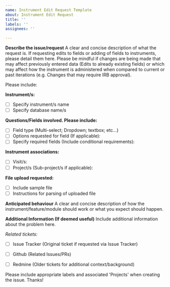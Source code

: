 ```yaml
---
name: Instrument Edit Request Template
about: Instrument Edit Request
title: ''
labels: ''
assignees: ''

---
```


**Describe the issue/request**
A clear and concise description of what the request is. If requesting edits to fields or adding of fields to instruments, please detail them here. Please be mindful if changes are being made that may affect previously entered data (Edits to already existing fields) or which may affect how the instrument is administered when compared to current or past iterations (e.g. Changes that may require IRB approval).

Please include:

**Instrument/s:**
- [ ] Specify instrument/s name
- [ ] Specify database name/s

**Questions/Fields involved. Please include:**
- [ ] Field type (Multi-select; Dropdown; textbox; etc...)
- [ ] Options requested for field (If applicable):
- [ ] Specify required fields (Include conditional requirements):

**Instrument associations:**
- [ ] Visit/s:
- [ ] Project/s (Sub-project/s if applicable):

**File upload requested:**
- [ ] Include sample file
- [ ] Instructions for parsing of uploaded file

**Anticipated behaviour**
A clear and concise description of how the instrument/feature/module should work or what you expect should happen.


**Additional Information (If deemed useful)**
Include additional information about the problem here.

_Related tickets:_
- [ ] Issue Tracker (Original ticket if requested via Issue Tracker)
- [ ] Github (Related Issues/PRs)
- [ ] Redmine (Older tickets for additional context/background)


Please include appropriate labels and associated 'Projects' when creating the issue. Thanks!
